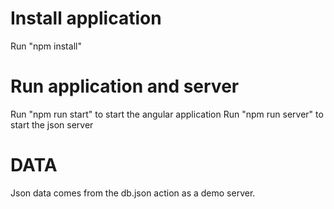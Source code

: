 # Install application

Run "npm install"

# Run application and server

Run "npm run start" to start the angular application
Run "npm run server" to start the json server

# DATA

Json data comes from the db.json action as a demo server.
